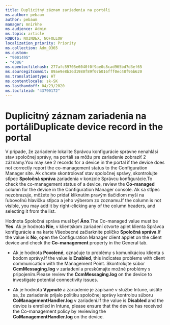 ```yaml
---
title: Duplicitný záznam zariadenia na portáli
ms.author: pebaum
author: pebaum
manager: mnirkhe
ms.audience: Admin
ms.topic: article
ROBOTS: NOINDEX, NOFOLLOW
localization_priority: Priority
ms.collection: Adm_O365
ms.custom:
- "9001495"
- "4386"
ms.openlocfilehash: 277afc59705e6040f0f9ae0c8cad965bd7d3ef65
ms.sourcegitcommit: 89ae9e8b36d1980f89f07b016fff0ec48f96b620
ms.translationtype: HT
ms.contentlocale: sk-SK
ms.lasthandoff: 04/23/2020
ms.locfileid: "43790172"
---
```

# <a name="duplicate-device-record-in-the-portal"></a><span data-ttu-id="e6e0a-102">Duplicitný záznam zariadenia na portáli</span><span class="sxs-lookup"><span data-stu-id="e6e0a-102">Duplicate device record in the portal</span></span>

<span data-ttu-id="e6e0a-103">V prípade, že zariadenie lokalite Správcu konfigurácie správne nenahlási stav spoločnej správy, na portáli sa môžu pre zariadenie zobraziť 2 záznamy.</span><span class="sxs-lookup"><span data-stu-id="e6e0a-103">You may see 2 records for a device in the portal if the device does not correctly report the co-management status to the Configuration Manager site.</span></span> <span data-ttu-id="e6e0a-104">Ak chcete skontrolovať stav spoločnej správy, skontrolujte stĺpec **Spoločná správa** zariadenia v konzole Správcu konfigurácie.</span><span class="sxs-lookup"><span data-stu-id="e6e0a-104">To check the co-management status of a device, review the **Co-managed** column for the device in the Configuration Manager console.</span></span> <span data-ttu-id="e6e0a-105">Ak sa stĺpec nezobrazuje, môžete ho pridať kliknutím pravým tlačidlom myši na ľubovoľnú hlavičku stĺpca a jeho výberom zo zoznamu.</span><span class="sxs-lookup"><span data-stu-id="e6e0a-105">If the column is not visible, you may add it by right-clicking any of the column headers, and selecting it from the list.</span></span>

<span data-ttu-id="e6e0a-106">Hodnota Spoločná správa musí byť **Áno**.</span><span class="sxs-lookup"><span data-stu-id="e6e0a-106">The Co-managed value must be **Yes**.</span></span> <span data-ttu-id="e6e0a-107">Ak je hodnota **Nie**, v klientskom zariadení otvorte aplet klienta Správca konfigurácie a na karte Všeobecné začiarknite políčko **Spoločná správa**.</span><span class="sxs-lookup"><span data-stu-id="e6e0a-107">If the value is **No**, open the Configuration Manager client applet on the client device and check the **Co-management** property in the General tab.</span></span>

- <span data-ttu-id="e6e0a-108">Ak je hodnota **Povolené**, označuje to problémy s komunikáciou klienta s bodom správy.</span><span class="sxs-lookup"><span data-stu-id="e6e0a-108">If the value is **Enabled**, this indicates problems with client communication with the Management Point.</span></span> <span data-ttu-id="e6e0a-109">Skontrolujte súbor **CcmMessaging.log** v zariadení a preskúmajte možné problémy s pripojením.</span><span class="sxs-lookup"><span data-stu-id="e6e0a-109">Please review the **CcmMessaging.log** on the device to investigate potential connectivity issues.</span></span>

- <span data-ttu-id="e6e0a-110">Ak je hodnota **Vypnuté** a zariadenie je zapísané v službe Intune, uistite sa, že zariadenie prijalo politiku spoločnej správy kontrolou súboru **CoManagementHandler.log** v zariadení.</span><span class="sxs-lookup"><span data-stu-id="e6e0a-110">If the value is **Disabled** and the device is enrolled in Intune, please ensure that the device has received the Co-management policy by reviewing the **CoManagementHandler.log** on the device.</span></span>
